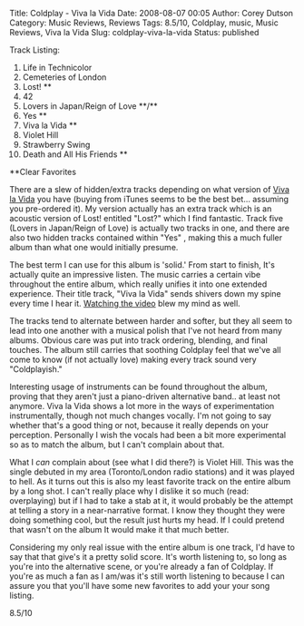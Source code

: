 Title: Coldplay - Viva la Vida
Date: 2008-08-07 00:05
Author: Corey Dutson
Category: Music Reviews, Reviews
Tags: 8.5/10, Coldplay, music, Music Reviews, Viva la Vida
Slug: coldplay-viva-la-vida
Status: published

<span class="trackListing">Track Listing:</span>

1.  Life in Technicolor
2.  Cemeteries of London
3.  Lost! \*\*
4.  42
5.  Lovers in Japan/Reign of Love \*\*/\*\*
6.  Yes \*\*
7.  Viva la Vida \*\*
8.  Violet Hill
9.  Strawberry Swing
10. Death and All His Friends \*\*

\*\*Clear Favorites

There are a slew of hidden/extra tracks depending on what version of
[Viva la
Vida](http://coldplay.fanfire.com/cgi-bin/WebObjects/fanfire.woa/wa/product?sourceCode=COLWEB&sku=COLCD001 "Coldplay: Viva la Vida")
you have (buying from iTunes seems to be the best bet... assuming you
pre-ordered it). My version actually has an extra track which is an
acoustic version of Lost! entitled "Lost?" which I find fantastic. Track
five (Lovers in Japan/Reign of Love) is actually two tracks in one, and
there are also two hidden tracks contained within "Yes" , making this a
much fuller album than what one would initially presume.

The best term I can use for this album is 'solid.' From start to finish,
It's actually quite an impressive listen. The music carries a certain
vibe throughout the entire album, which really unifies it into one
extended experience. Their title track, "Viva la Vida" sends shivers
down my spine every time I hear it. [Watching the
video](http://www.coldplay.com/vivavideo1.php "Coldplay: Viva la Vida - Video")
blew my mind as well.

The tracks tend to alternate between harder and softer, but they all
seem to lead into one another with a musical polish that I've not heard
from many albums. Obvious care was put into track ordering, blending,
and final touches. The album still carries that soothing Coldplay feel
that we've all come to know (if not actually love) making every track
sound very "Coldplayish."



Interesting usage of instruments can be found throughout the album,
proving that they aren't just a piano-driven alternative band.. at least
not anymore. Viva la Vida shows a lot more in the ways of
experimentation instrumentally, though not much changes vocally. I'm not
going to say whether that's a good thing or not, because it really
depends on your perception. Personally I wish the vocals had been a bit
more experimental so as to match the album, but I can't complain about
that.

What I *can* complain about (see what I did there?) is Violet Hill. This
was the single debuted in my area (Toronto/London radio stations) and it
was played to hell. As it turns out this is also my least favorite track
on the entire album by a long shot. I can't really place why I dislike
it so much (read: overplaying) but if I had to take a stab at it, it
would probably be the attempt at telling a story in a near-narrative
format. I know they thought they were doing something cool, but the
result just hurts my head. If I could pretend that wasn't on the album
It would make it that much better.

Considering my only real issue with the entire album is one track, I'd
have to say that that give's it a pretty solid score. It's worth
listening to, so long as you're into the alternative scene, or you're
already a fan of Coldplay. If you're as much a fan as I am/was it's
still worth listening to because I can assure you that you'll have some
new favorites to add your your song listing.

8.5/10
